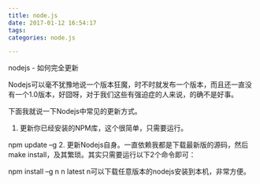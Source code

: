 ```yaml
---
title: node.js
date: 2017-01-12 16:54:17
tags:
categories: node.js

---
```


nodejs - 如何完全更新

Nodejs可以毫不犹豫地说一个版本狂魔，时不时就发布一个版本，而且还一直没有一个1.0版本，好囧呀，对于我们这些有强迫症的人来说，的确不是好事。

下面我就说一下Nodejs中常见的更新方式。

1. 更新你已经安装的NPM库，这个很简单，只需要运行。

npm update –g
2. 更新Nodejs自身。一直依赖我都是下载最新版的源码，然后make install，及其繁琐。其实只需要运行以下2个命令即可：

npm install –g n
n latest
n可以下载任意版本的nodejs安装到本机，非常方便。

